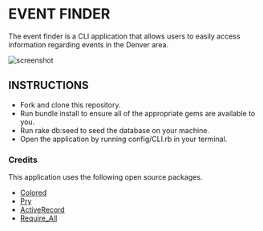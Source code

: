# EVENT FINDER

The event finder is a CLI application that allows users to easily access information regarding events in the Denver area.

![screenshot](https://media.giphy.com/media/1ULxPrmTB0I6iovCjq/giphy.gif)

## INSTRUCTIONS  

* Fork and clone this repository.
* Run bundle install to ensure all of the appropriate gems are available to you.
* Run rake db:seed to seed the database on your machine.
* Open the application by running config/CLI.rb in your terminal.

### Credits

This application uses the following open source packages.

* [Colored](https://rubygems.org/gems/colored/versions/1.2)
* [Pry](https://rubygems.org/gems/pry/versions/0.10.3)
* [ActiveRecord](https://guides.rubyonrails.org/active_record_basics.html#what-is-active-record-questionmark)
* [Require_All](https://rubygems.org/gems/require_all/versions/1.3.3)
